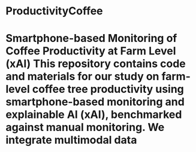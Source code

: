 # ProductivityCoffee
# Smartphone-based Monitoring of Coffee Productivity at Farm Level (xAI)  This repository contains code and materials for our study on **farm-level coffee tree productivity** using **smartphone-based monitoring** and **explainable AI (xAI)**, benchmarked against **manual monitoring**. We integrate **multimodal data**
